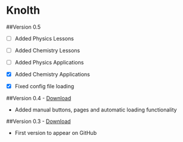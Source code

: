 # Knolth

##Version 0.5
 - [ ] Added Physics Lessons
 - [ ] Added Chemistry Lessons
 - [ ] Added Physics Applications
 - [x] Added Chemistry Applications
 - [x] Fixed config file loading

  
##Version 0.4 - [Download](https://github.com/Zenibryum/Knolth/raw/master/src-0.4.zip)
- Added manual buttons, pages and automatic loading functionality

##Version 0.3 - [Download](https://github.com/Zenibryum/Knolth/raw/master/src-0.3.zip)
- First version to appear on GitHub
